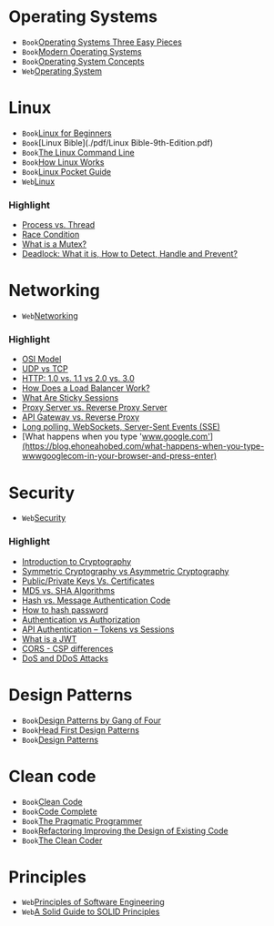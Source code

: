 # Operating Systems
+ `Book`[Operating Systems Three Easy Pieces](./pdf/Operating-Systems-Three-Easy-Pieces.pdf)
+ `Book`[Modern Operating Systems](./pdf/Modern-Operating-Systems-4th-Edition.pdf) 
+ `Book`[Operating System Concepts](./pdf/Operating-System-Concepts-10th-2018.pdf) 
+ `Web`[Operating System](https://www.baeldung.com/cs/category/core-concepts/os-core-concepts)
# Linux
+ `Book`[Linux for Beginners](./pdf/Linux-for-Beginners.pdf)
+ `Book`[Linux Bible](./pdf/Linux Bible-9th-Edition.pdf)
+ `Book`[The Linux Command Line](./pdf/The-Linux-Command-Line-2nd.pdf)
+ `Book`[How Linux Works](./pdf/How-Linux-Works.pdf)
+ `Book`[Linux Pocket Guide](./pdf/Linux-Pocket-Guide-3rd-Edition.pdf)
+ `Web`[Linux](https://www.baeldung.com/linux/)
### Highlight
+ [Process vs. Thread](https://www.baeldung.com/cs/process-vs-thread)
+ [Race Condition](https://www.baeldung.com/cs/race-conditions)
+ [What is a Mutex?](https://www.baeldung.com/cs/what-is-mutex)
+ [Deadlock: What it is, How to Detect, Handle and Prevent?](https://www.baeldung.com/cs/os-deadlock)

# Networking
+ `Web`[Networking](https://www.baeldung.com/cs/category/networking)
### Highlight
+ [OSI Model](https://www.baeldung.com/cs/osi-model)
+ [UDP vs TCP](https://www.baeldung.com/cs/udp-vs-tcp)
+ [HTTP: 1.0 vs. 1.1 vs 2.0 vs. 3.0](https://www.baeldung.com/cs/http-versions)
+ [How Does a Load Balancer Work?](https://www.baeldung.com/cs/load-balancer)
+ [What Are Sticky Sessions](https://traefik.io/glossary/what-are-sticky-sessions/)
+ [Proxy Server vs. Reverse Proxy Server](https://www.baeldung.com/cs/proxy-vs-reverse-proxy)
+ [API Gateway vs. Reverse Proxy](https://www.baeldung.com/cs/api-gateway-vs-reverse-proxy)
+ [Long polling, WebSockets, Server-Sent Events (SSE)](https://dev.to/karanpratapsingh/system-design-long-polling-websockets-server-sent-events-sse-1hip)
+ [What happens when you type 'www.google.com'](https://blog.ehoneahobed.com/what-happens-when-you-type-wwwgooglecom-in-your-browser-and-press-enter)

# Security
+ `Web`[Security](https://www.baeldung.com/cs/category/security)
### Highlight
+ [Introduction to Cryptography](https://www.baeldung.com/cs/introduction-to-cryptography)
+ [Symmetric Cryptography vs Asymmetric Cryptography](https://www.baeldung.com/cs/symmetric-vs-asymmetric-cryptography)
+ [Public/Private Keys Vs. Certificates](https://www.baeldung.com/cs/public-private-keys-vs-certificates)
+ [MD5 vs. SHA Algorithms](https://www.baeldung.com/cs/md5-vs-sha-algorithms)
+ [Hash vs. Message Authentication Code](https://www.baeldung.com/cs/hash-vs-mac)
+ [How to hash password](https://taoquangne.com/post/how-to-hash-store-password/)
+ [Authentication vs Authorization](https://www.baeldung.com/cs/authentication-vs-authorization)
+ [API Authentication – Tokens vs Sessions](https://www.baeldung.com/cs/tokens-vs-sessions)
+ [What is a JWT](https://supertokens.com/blog/what-is-jwt)
+ [CORS - CSP differences](https://www.baeldung.com/cs/cors-csp-differences)
+ [DoS and DDoS Attacks](https://www.baeldung.com/cs/dos-vs-ddos-attacks)

# Design Patterns
+ `Book`[Design Patterns by Gang of Four](./pdf/Design-Patterns-by-Gang-of-Four.pdf)
+ `Book`[Head First Design Patterns](./pdf/Head-First-Design-Patterns.pdf)
+ `Book`[Design Patterns](https://refactoring.guru/design-patterns/java)

# Clean code
+ `Book`[Clean Code](./pdf/Clean-Code.pdf)
+ `Book`[Code Complete](./pdf/Code-Complete-2nd-Edition.pdf)
+ `Book`[The Pragmatic Programmer](./pdf/The-Pragmatic-Programmer.pdf)
+ `Book`[Refactoring Improving the Design of Existing Code](./pdf/Refactoring-Improving-the-Design-of-Existing-Code.pdf)
+ `Book`[The Clean Coder](./pdf/The-Clean-Coder.pdf)

# Principles
+ `Web`[Principles of Software Engineering](https://www.interviewbit.com/blog/principles-of-software-engineering/)
+ `Web`[A Solid Guide to SOLID Principles](https://www.baeldung.com/solid-principles)